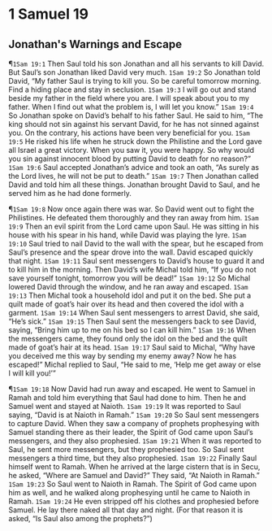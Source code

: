 # 1 Samuel 19

## Jonathan's Warnings and Escape
¶`1Sam 19:1` Then Saul told his son Jonathan and all his servants to kill David. But Saul’s son Jonathan liked David very much.
`1Sam 19:2` So Jonathan told David, “My father Saul is trying to kill you. So be careful tomorrow morning. Find a hiding place and stay in seclusion.
`1Sam 19:3` I will go out and stand beside my father in the field where you are. I will speak about you to my father. When I find out what the problem is, I will let you know.”
`1Sam 19:4` So Jonathan spoke on David’s behalf to his father Saul. He said to him, “The king should not sin against his servant David, for he has not sinned against you. On the contrary, his actions have been very beneficial for you.
`1Sam 19:5` He risked his life when he struck down the Philistine and the Lord gave all Israel a great victory. When you saw it, you were happy. So why would you sin against innocent blood by putting David to death for no reason?”
`1Sam 19:6` Saul accepted Jonathan’s advice and took an oath, “As surely as the Lord lives, he will not be put to death.”
`1Sam 19:7` Then Jonathan called David and told him all these things. Jonathan brought David to Saul, and he served him as he had done formerly.

¶`1Sam 19:8` Now once again there was war. So David went out to fight the Philistines. He defeated them thoroughly and they ran away from him.
`1Sam 19:9` Then an evil spirit from the Lord came upon Saul. He was sitting in his house with his spear in his hand, while David was playing the lyre.
`1Sam 19:10` Saul tried to nail David to the wall with the spear, but he escaped from Saul’s presence and the spear drove into the wall. David escaped quickly that night.
`1Sam 19:11` Saul sent messengers to David’s house to guard it and to kill him in the morning. Then David’s wife Michal told him, “If you do not save yourself tonight, tomorrow you will be dead!”
`1Sam 19:12` So Michal lowered David through the window, and he ran away and escaped.
`1Sam 19:13` Then Michal took a household idol and put it on the bed. She put a quilt made of goat’s hair over its head and then covered the idol with a garment.
`1Sam 19:14` When Saul sent messengers to arrest David, she said, “He’s sick.”
`1Sam 19:15` Then Saul sent the messengers back to see David, saying, “Bring him up to me on his bed so I can kill him.”
`1Sam 19:16` When the messengers came, they found only the idol on the bed and the quilt made of goat’s hair at its head.
`1Sam 19:17` Saul said to Michal, “Why have you deceived me this way by sending my enemy away? Now he has escaped!” Michal replied to Saul, “He said to me, ‘Help me get away or else I will kill you!’”

¶`1Sam 19:18` Now David had run away and escaped. He went to Samuel in Ramah and told him everything that Saul had done to him. Then he and Samuel went and stayed at Naioth.
`1Sam 19:19` It was reported to Saul saying, “David is at Naioth in Ramah.”
`1Sam 19:20` So Saul sent messengers to capture David. When they saw a company of prophets prophesying with Samuel standing there as their leader, the Spirit of God came upon Saul’s messengers, and they also prophesied.
`1Sam 19:21` When it was reported to Saul, he sent more messengers, but they prophesied too. So Saul sent messengers a third time, but they also prophesied.
`1Sam 19:22` Finally Saul himself went to Ramah. When he arrived at the large cistern that is in Secu, he asked, “Where are Samuel and David?” They said, “At Naioth in Ramah.”
`1Sam 19:23` So Saul went to Naioth in Ramah. The Spirit of God came upon him as well, and he walked along prophesying until he came to Naioth in Ramah.
`1Sam 19:24` He even stripped off his clothes and prophesied before Samuel. He lay there naked all that day and night. (For that reason it is asked, “Is Saul also among the prophets?”)
